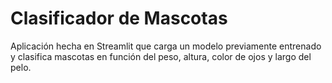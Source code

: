 # Clasificador de Mascotas

Aplicación hecha en Streamlit que carga un modelo previamente entrenado y clasifica mascotas en función del peso, altura, color de ojos y largo del pelo.